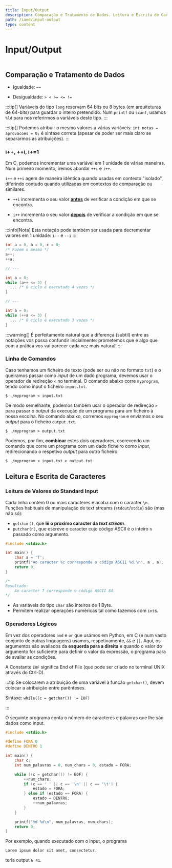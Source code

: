 ```yaml
---
title: Input/Output
description: Comparação e Tratamento de Dados. Leitura e Escrita de Caracteres
path: /iaed/input-output
type: content
---
```


# Input/Output

```toc

```

## Comparação e Tratamento de Dados

- Igualdade: `==`

- Desigualdade: `> < >= <= !=`

:::tip[]
Variáveis do tipo `long` reservam 64 bits ou 8 bytes (em arquiteturas de 64-bits) para guardar o inteiro pretendido. Num `printf` ou `scanf`, usamos `%ld` para nos referirmos a variáveis deste tipo.
:::

:::tip[]
Podemos atribuir o mesmo valores a várias variáveis: `int notas = aprovacoes = 0;` é sintaxe correta (apesar de poder ser mais claro se separarmos as atribuições).
:::

### i++, ++i, i+=1

Em C, podemos incrementar uma variável em $1$ unidade de várias maneiras. Num primeiro momento, iremos abordar `++i` e `i++`.

`i++` e `++i` agem de maneira idêntica quando usadas em contexto "isolado", diferindo contudo quando utilizadas em contextos de comparação ou similares.

- `++i` incrementa o seu valor [**antes**](color:green) de verificar a condição em que se encontra.

- `i++` incrementa o seu valor [**depois**](color:red) de verificar a condição em que se encontra.

:::info[Nota]
Esta notação pode também ser usada para decrementar valores em 1 unidade:
`i--` e `--i`
:::

```c
int a = 0, b = 0, c = 0;
/* Fazem o mesmo */
a++;
++a;

// ---

int a = 0;
while (a++ <= 3) {
  ... /* O ciclo é executado 4 vezes */
}

// ---

int a = 0;
while (++a <= 3) {
  ... /* O ciclo é executado 3 vezes */
}
```

:::warning[]
É perfeitamente natural que a diferença (subtil) entre as notações vos possa confundir inicialmente: prometemos que é algo que com a prática vos vai parecer cada vez mais natural!
:::

### Linha de Comandos

Caso tenhamos um ficheiro de texto (pode ser ou não no formato `txt`) e o queiramos passar como _input_ de um dado programa, devemos usar o operador de redireção `<` no terminal. O comando abaixo corre `myprogram`, tendo como input o ficheiro `input.txt`.

`$ ./myprogram < input.txt`

De modo semelhante, podemos também usar o operador de redireção `>` para passar o _output_ da execução de um programa para um ficheiro à nossa escolha. No comando abaixo, corremos `myprogram` e enviamos o seu _output_ para o ficheiro `output.txt`.

`$ ./myprogram > output.txt`

Podemos, por fim, **combinar** estes dois operadores, escrevendo um comando que corre um programa com um dado ficheiro como _input_, redirecionando o respetivo _output_ para outro ficheiro:

`$ ./myprogram < input.txt > output.txt`

## Leitura e Escrita de Caracteres

### Leitura de Valores do Standard Input

Cada linha contém 0 ou mais caracteres e acaba com o caracter `\n`. Funções habituais de manipulação de text streams (`stdout`/`stdin`) são (mas não só):

- `getchar()`, que **lê o proximo caracter da _text stream_**.
- `putchar(n)`, que escreve o caracter cujo código ASCII é o inteiro `n` passado como argumento.

```c
#include <stdio.h>

int main() {
    char a = 'T';
    printf("Ao caracter %c corresponde o código ASCII %d.\n", a , a);
    return 0;
}

/*
Resultado:
    Ao caracter T corresponde o código ASCII 84.
*/
```

- As variáveis do tipo `char` são inteiros de 1 Byte.
- Permitem realizar operações numéricas tal como fazemos com `int`s.

### Operadores Lógicos

Em vez dos operadores `and` e `or` que usámos em Python, em C (e num vasto conjunto de outras linguagens) usamos, respetivamente, `&&` e `||`. Aqui, os argumentos são avaliados da **esquerda para a direita** e quando o valor do argumento for suficiente para definir o valor da expressão, o programa para de avaliar as condições.

A Constante `EOF` significa End of File (que pode ser criado no terminal UNIX através do Ctrl-D).

:::tip
Se colocarem a atribuição de uma variável à função `getchar()`, devem colocar a atribuição entre parênteses.

Sintaxe: `while((c = getchar()) != EOF)`

:::

O seguinte programa conta o número de caracteres e palavras que lhe são dados como input.

```c
#include <stdio.h>

#define FORA 0
#define DENTRO 1

int main() {
    char c;
    int num_palavras = 0, num_chars = 0, estado = FORA;

    while ((c = getchar()) != EOF) {
        ++num_chars;
        if (c == ' ' || c == '\n' || c == '\t') {
            estado = FORA;
        } else if (estado == FORA) {
            estado = DENTRO;
            ++num_palavras;
        }
    }

    printf("%d %d\n", num_palavras, num_chars);
    return 0;
}
```

Por exemplo, quando executado com o input, o programa

```
Lorem ipsum dolor sit amet, consectetur.
```

teria output `6 41`.
